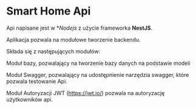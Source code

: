 # Smart Home Api

Api napisane jest w **Nodejs* z użycie frameworka **NestJS**.

Aplikacja pozwala na modułowe tworzenie backendu.

Składa się z następujących modułów:  

Moduł bazy, pozwalający na tworzenie bazy danych na podstawie modeli

Moduł Swagger, pozwalający na udostępnienie narzędzia swagger, które pozwala testowanie Api.

Moduł Autoryzacji JWT (https://jwt.io/) pozwala na autoryzację użytkowników api.